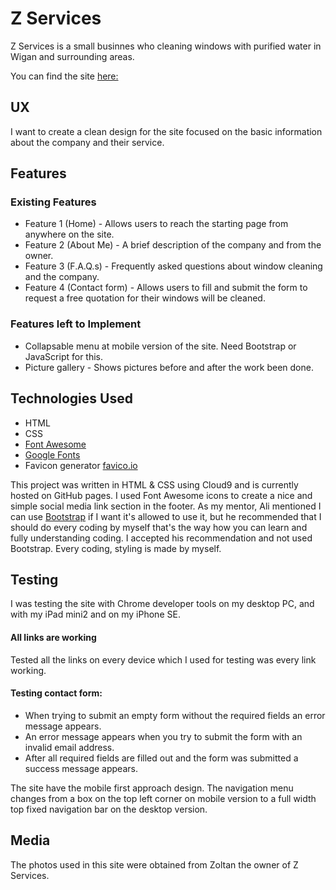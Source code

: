 # Z Services 

Z Services is a small businnes who cleaning windows with purified water in Wigan and surrounding areas. 

You can find the site [here:](https://milka77.github.io/z-services/ "Z Services Homepage")


## UX

I want to create a clean design for the site focused on the basic information about the company and their service.



## Features

### Existing Features

* Feature 1 (Home) - Allows users to reach the starting page from anywhere on the site. 
* Feature 2 (About Me) - A brief description of the company and from the owner.
* Feature 3 (F.A.Q.s) - Frequently asked questions about window cleaning and the company.
* Feature 4 (Contact form) - Allows users to fill and submit the form to request a free quotation for their windows will be cleaned.  

### Features left to Implement

* Collapsable menu at mobile version of the site. Need Bootstrap or JavaScript for this. 
* Picture gallery - Shows pictures before and after the work been done. 

## Technologies Used

* HTML
* CSS
* [Font Awesome](https://fontawesome.com/ "Font Awesome Homepage") 
* [Google Fonts](https://fonts.google.com/ "Google Fonts Homepage")
* Favicon generator [favico.io](https://favicon.io/favicon-generator/)

This project was written in HTML & CSS using Cloud9 and is currently hosted on GitHub pages. 
I used Font Awesome icons to create a nice and simple social media link section in the footer. 
As my mentor, Ali mentioned I can use [Bootstrap](https://getbootstrap.com/) if I want it's allowed to use it, but he recommended that I 
should do every coding by myself that's the way how you can learn and fully understanding coding. I accepted his recommendation and not used Bootstrap. 
Every coding, styling is made by myself.

## Testing

I was testing the site with Chrome developer tools on my desktop PC, and with my iPad mini2
and on my iPhone SE. 

#### All links are working 
Tested all the links on every device which I used for testing was every link working. 
#### Testing contact form: 
* When trying to submit an empty form without the required fields an error message appears. 
* An error message appears when you try to submit the form with an invalid email address.
* After all required fields are filled out and the form was submitted a success message appears.


The site have the mobile first approach design. The navigation menu changes from a box on the top left corner on mobile version to a full width top 
fixed navigation bar on the desktop version.  


## Media

The photos used in this site were obtained from Zoltan the owner of Z Services. 